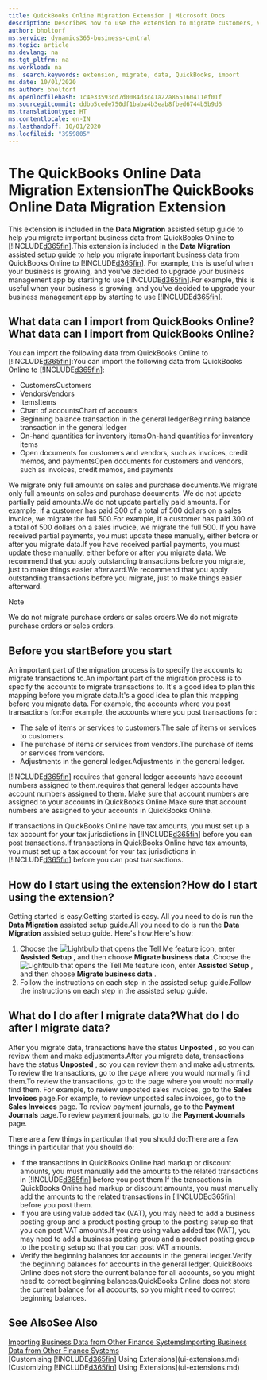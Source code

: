 ```yaml
---
title: QuickBooks Online Migration Extension | Microsoft Docs
description: Describes how to use the extension to migrate customers, vendors, items, and accounts from QuickBooks Online to Business Central.
author: bholtorf
ms.service: dynamics365-business-central
ms.topic: article
ms.devlang: na
ms.tgt_pltfrm: na
ms.workload: na
ms. search.keywords: extension, migrate, data, QuickBooks, import
ms.date: 10/01/2020
ms.author: bholtorf
ms.openlocfilehash: 1c4e33593cd7d0084d3c41a22a865160411ef01f
ms.sourcegitcommit: ddbb5cede750df1baba4b3eab8fbed6744b5b9d6
ms.translationtype: HT
ms.contentlocale: en-IN
ms.lasthandoff: 10/01/2020
ms.locfileid: "3959805"
---
```

# <a name="the-quickbooks-online-data-migration-extension"></a><span data-ttu-id="89ec3-103">The QuickBooks Online Data Migration Extension</span><span class="sxs-lookup"><span data-stu-id="89ec3-103">The QuickBooks Online Data Migration Extension</span></span>

<span data-ttu-id="89ec3-104">This extension is included in the **Data Migration** assisted setup guide to help you migrate important business data from QuickBooks Online to [!INCLUDE[d365fin](includes/d365fin_md.md)].</span><span class="sxs-lookup"><span data-stu-id="89ec3-104">This extension is included in the **Data Migration** assisted setup guide to help you migrate important business data from QuickBooks Online to [!INCLUDE[d365fin](includes/d365fin_md.md)].</span></span> <span data-ttu-id="89ec3-105">For example, this is useful when your business is growing, and you've decided to upgrade your business management app by starting to use [!INCLUDE[d365fin](includes/d365fin_md.md)].</span><span class="sxs-lookup"><span data-stu-id="89ec3-105">For example, this is useful when your business is growing, and you've decided to upgrade your business management app by starting to use [!INCLUDE[d365fin](includes/d365fin_md.md)].</span></span>

## <a name="what-data-can-i-import-from-quickbooks-online"></a><span data-ttu-id="89ec3-106">What data can I import from QuickBooks Online?</span><span class="sxs-lookup"><span data-stu-id="89ec3-106">What data can I import from QuickBooks Online?</span></span>

<span data-ttu-id="89ec3-107">You can import the following data from QuickBooks Online to [!INCLUDE[d365fin](includes/d365fin_md.md)]:</span><span class="sxs-lookup"><span data-stu-id="89ec3-107">You can import the following data from QuickBooks Online to [!INCLUDE[d365fin](includes/d365fin_md.md)]:</span></span>  

* <span data-ttu-id="89ec3-108">Customers</span><span class="sxs-lookup"><span data-stu-id="89ec3-108">Customers</span></span>
* <span data-ttu-id="89ec3-109">Vendors</span><span class="sxs-lookup"><span data-stu-id="89ec3-109">Vendors</span></span>
* <span data-ttu-id="89ec3-110">Items</span><span class="sxs-lookup"><span data-stu-id="89ec3-110">Items</span></span>
* <span data-ttu-id="89ec3-111">Chart of accounts</span><span class="sxs-lookup"><span data-stu-id="89ec3-111">Chart of accounts</span></span>
* <span data-ttu-id="89ec3-112">Beginning balance transaction in the general ledger</span><span class="sxs-lookup"><span data-stu-id="89ec3-112">Beginning balance transaction in the general ledger</span></span>
* <span data-ttu-id="89ec3-113">On-hand quantities for inventory items</span><span class="sxs-lookup"><span data-stu-id="89ec3-113">On-hand quantities for inventory items</span></span>
* <span data-ttu-id="89ec3-114">Open documents for customers and vendors, such as invoices, credit memos, and payments</span><span class="sxs-lookup"><span data-stu-id="89ec3-114">Open documents for customers and vendors, such as invoices, credit memos, and payments</span></span>

<span data-ttu-id="89ec3-115">We migrate only full amounts on sales and purchase documents.</span><span class="sxs-lookup"><span data-stu-id="89ec3-115">We migrate only full amounts on sales and purchase documents.</span></span> <span data-ttu-id="89ec3-116">We do not update partially paid amounts.</span><span class="sxs-lookup"><span data-stu-id="89ec3-116">We do not update partially paid amounts.</span></span> <span data-ttu-id="89ec3-117">For example, if a customer has paid 300 of a total of 500 dollars on a sales invoice, we migrate the full 500.</span><span class="sxs-lookup"><span data-stu-id="89ec3-117">For example, if a customer has paid 300 of a total of 500 dollars on a sales invoice, we migrate the full 500.</span></span> <span data-ttu-id="89ec3-118">If you have received partial payments, you must update these manually, either before or after you migrate data.</span><span class="sxs-lookup"><span data-stu-id="89ec3-118">If you have received partial payments, you must update these manually, either before or after you migrate data.</span></span> <span data-ttu-id="89ec3-119">We recommend that you apply outstanding transactions before you migrate, just to make things easier afterward.</span><span class="sxs-lookup"><span data-stu-id="89ec3-119">We recommend that you apply outstanding transactions before you migrate, just to make things easier afterward.</span></span>

> [!NOTE]  
> <span data-ttu-id="89ec3-120">We do not migrate purchase orders or sales orders.</span><span class="sxs-lookup"><span data-stu-id="89ec3-120">We do not migrate purchase orders or sales orders.</span></span>

## <a name="before-you-start"></a><span data-ttu-id="89ec3-121">Before you start</span><span class="sxs-lookup"><span data-stu-id="89ec3-121">Before you start</span></span>

<span data-ttu-id="89ec3-122">An important part of the migration process is to specify the accounts to migrate transactions to.</span><span class="sxs-lookup"><span data-stu-id="89ec3-122">An important part of the migration process is to specify the accounts to migrate transactions to.</span></span> <span data-ttu-id="89ec3-123">It's a good idea to plan this mapping before you migrate data.</span><span class="sxs-lookup"><span data-stu-id="89ec3-123">It's a good idea to plan this mapping before you migrate data.</span></span> <span data-ttu-id="89ec3-124">For example, the accounts where you post transactions for:</span><span class="sxs-lookup"><span data-stu-id="89ec3-124">For example, the accounts where you post transactions for:</span></span>  

* <span data-ttu-id="89ec3-125">The sale of items or services to customers.</span><span class="sxs-lookup"><span data-stu-id="89ec3-125">The sale of items or services to customers.</span></span>
* <span data-ttu-id="89ec3-126">The purchase of items or services from vendors.</span><span class="sxs-lookup"><span data-stu-id="89ec3-126">The purchase of items or services from vendors.</span></span>  
* <span data-ttu-id="89ec3-127">Adjustments in the general ledger.</span><span class="sxs-lookup"><span data-stu-id="89ec3-127">Adjustments in the general ledger.</span></span>  

[!INCLUDE[d365fin](includes/d365fin_md.md)] <span data-ttu-id="89ec3-128">requires that general ledger accounts have account numbers assigned to them.</span><span class="sxs-lookup"><span data-stu-id="89ec3-128">requires that general ledger accounts have account numbers assigned to them.</span></span> <span data-ttu-id="89ec3-129">Make sure that account numbers are assigned to your accounts in QuickBooks Online.</span><span class="sxs-lookup"><span data-stu-id="89ec3-129">Make sure that account numbers are assigned to your accounts in QuickBooks Online.</span></span>

<span data-ttu-id="89ec3-130">If transactions in QuickBooks Online have tax amounts, you must set up a tax account for your tax jurisdictions in [!INCLUDE[d365fin](includes/d365fin_md.md)] before you can post transactions.</span><span class="sxs-lookup"><span data-stu-id="89ec3-130">If transactions in QuickBooks Online have tax amounts, you must set up a tax account for your tax jurisdictions in [!INCLUDE[d365fin](includes/d365fin_md.md)] before you can post transactions.</span></span>

## <a name="how-do-i-start-using-the-extension"></a><span data-ttu-id="89ec3-131">How do I start using the extension?</span><span class="sxs-lookup"><span data-stu-id="89ec3-131">How do I start using the extension?</span></span>

<span data-ttu-id="89ec3-132">Getting started is easy.</span><span class="sxs-lookup"><span data-stu-id="89ec3-132">Getting started is easy.</span></span> <span data-ttu-id="89ec3-133">All you need to do is run the **Data Migration** assisted setup guide.</span><span class="sxs-lookup"><span data-stu-id="89ec3-133">All you need to do is run the **Data Migration** assisted setup guide.</span></span> <span data-ttu-id="89ec3-134">Here's how:</span><span class="sxs-lookup"><span data-stu-id="89ec3-134">Here's how:</span></span>

1. <span data-ttu-id="89ec3-135">Choose the ![Lightbulb that opens the Tell Me feature](media/ui-search/search_small.png "Tell me what you want to do") icon, enter **Assisted Setup** , and then choose **Migrate business data** .</span><span class="sxs-lookup"><span data-stu-id="89ec3-135">Choose the ![Lightbulb that opens the Tell Me feature](media/ui-search/search_small.png "Tell me what you want to do") icon, enter **Assisted Setup** , and then choose **Migrate business data** .</span></span>
2. <span data-ttu-id="89ec3-136">Follow the instructions on each step in the assisted setup guide.</span><span class="sxs-lookup"><span data-stu-id="89ec3-136">Follow the instructions on each step in the assisted setup guide.</span></span>

## <a name="what-do-i-do-after-i-migrate-data"></a><span data-ttu-id="89ec3-137">What do I do after I migrate data?</span><span class="sxs-lookup"><span data-stu-id="89ec3-137">What do I do after I migrate data?</span></span>

<span data-ttu-id="89ec3-138">After you migrate data, transactions have the status **Unposted** , so you can review them and make adjustments.</span><span class="sxs-lookup"><span data-stu-id="89ec3-138">After you migrate data, transactions have the status **Unposted** , so you can review them and make adjustments.</span></span> <span data-ttu-id="89ec3-139">To review the transactions, go to the page where you would normally find them.</span><span class="sxs-lookup"><span data-stu-id="89ec3-139">To review the transactions, go to the page where you would normally find them.</span></span> <span data-ttu-id="89ec3-140">For example, to review unposted sales invoices, go to the **Sales Invoices** page.</span><span class="sxs-lookup"><span data-stu-id="89ec3-140">For example, to review unposted sales invoices, go to the **Sales Invoices** page.</span></span> <span data-ttu-id="89ec3-141">To review payment journals, go to the **Payment Journals** page.</span><span class="sxs-lookup"><span data-stu-id="89ec3-141">To review payment journals, go to the **Payment Journals** page.</span></span>  

<span data-ttu-id="89ec3-142">There are a few things in particular that you should do:</span><span class="sxs-lookup"><span data-stu-id="89ec3-142">There are a few things in particular that you should do:</span></span>

* <span data-ttu-id="89ec3-143">If the transactions in QuickBooks Online had markup or discount amounts, you must manually add the amounts to the related transactions in [!INCLUDE[d365fin](includes/d365fin_md.md)] before you post them.</span><span class="sxs-lookup"><span data-stu-id="89ec3-143">If the transactions in QuickBooks Online had markup or discount amounts, you must manually add the amounts to the related transactions in [!INCLUDE[d365fin](includes/d365fin_md.md)] before you post them.</span></span>
* <span data-ttu-id="89ec3-144">If you are using value added tax (VAT), you may need to add a business posting group and a product posting group to the posting setup so that you can post VAT amounts.</span><span class="sxs-lookup"><span data-stu-id="89ec3-144">If you are using value added tax (VAT), you may need to add a business posting group and a product posting group to the posting setup so that you can post VAT amounts.</span></span>
* <span data-ttu-id="89ec3-145">Verify the beginning balances for accounts in the general ledger.</span><span class="sxs-lookup"><span data-stu-id="89ec3-145">Verify the beginning balances for accounts in the general ledger.</span></span> <span data-ttu-id="89ec3-146">QuickBooks Online does not store the current balance for all accounts, so you might need to correct beginning balances.</span><span class="sxs-lookup"><span data-stu-id="89ec3-146">QuickBooks Online does not store the current balance for all accounts, so you might need to correct beginning balances.</span></span>

## <a name="see-also"></a><span data-ttu-id="89ec3-147">See Also</span><span class="sxs-lookup"><span data-stu-id="89ec3-147">See Also</span></span>

[<span data-ttu-id="89ec3-148">Importing Business Data from Other Finance Systems</span><span class="sxs-lookup"><span data-stu-id="89ec3-148">Importing Business Data from Other Finance Systems</span></span>](across-import-data-configuration-packages.md)  
<span data-ttu-id="89ec3-149">[Customising [!INCLUDE[d365fin](includes/d365fin_md.md)] Using Extensions](ui-extensions.md)</span><span class="sxs-lookup"><span data-stu-id="89ec3-149">[Customizing [!INCLUDE[d365fin](includes/d365fin_md.md)] Using Extensions](ui-extensions.md)</span></span>  

